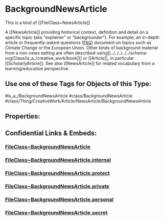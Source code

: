 ﻿---
limit: 9
mapWithTag: true
excludes: 
icon: link-2
version: "2.0"
tagNames:
  - class/BackgroundNewsArticle
  - class/Thing/CreativeWork/Article/NewsArticle/BackgroundNewsArticle
  - is_a_/BackgroundNewsArticle
  - schema-org/BackgroundNewsArticle
tags:
  - class/FileClass
  - class/BackgroundNewsArticle
  - is_a_/BackgroundNewsArticle
  - class/Thing/CreativeWork/Article/NewsArticle/BackgroundNewsArticle
extends: FileClass~Thing/FileClass~CreativeWork/FileClass~Article/FileClass~NewsArticle
fields: []
---

# BackgroundNewsArticle
This is a kind of [[FileClass~NewsArticle]]

A [[NewsArticle]] providing historical context, definition and detail on a specific topic (aka "explainer" or "backgrounder"). For example, an in-depth article or frequently-asked-questions ([FAQ](https://en.wikipedia.org/wiki/FAQ)) document on topics such as Climate Change or the European Union. Other kinds of background material from a non-news setting are often described using[[../../../../../schema-org/Class/is_a_/creative_work/book]]] or [[Article]], in particular [[ScholarlyArticle]]. See also [[NewsArticle]] for related vocabulary from a learning/education perspective.


## Use one of these Tags for Objects of this Type:

#is_a_/BackgroundNewsArticle
#class/BackgroundNewsArticle
#class/Thing/CreativeWork/Article/NewsArticle/BackgroundNewsArticle

## Properties:



## Confidential Links & Embeds: 

### [FileClass~BackgroundNewsArticle](/_public/fileClass/FileClass~Thing/FileClass~CreativeWork/FileClass~Article/FileClass~NewsArticle/FileClass~BackgroundNewsArticle.md) 

### [FileClass~BackgroundNewsArticle.internal](/_internal/fileClass/FileClass~Thing/FileClass~CreativeWork/FileClass~Article/FileClass~NewsArticle/FileClass~BackgroundNewsArticle.internal.md) 

### [FileClass~BackgroundNewsArticle.protect](/_protect/fileClass/FileClass~Thing/FileClass~CreativeWork/FileClass~Article/FileClass~NewsArticle/FileClass~BackgroundNewsArticle.protect.md) 

### [FileClass~BackgroundNewsArticle.private](/_private/fileClass/FileClass~Thing/FileClass~CreativeWork/FileClass~Article/FileClass~NewsArticle/FileClass~BackgroundNewsArticle.private.md) 

### [FileClass~BackgroundNewsArticle.personal](/_personal/fileClass/FileClass~Thing/FileClass~CreativeWork/FileClass~Article/FileClass~NewsArticle/FileClass~BackgroundNewsArticle.personal.md) 

### [FileClass~BackgroundNewsArticle.secret](/_secret/fileClass/FileClass~Thing/FileClass~CreativeWork/FileClass~Article/FileClass~NewsArticle/FileClass~BackgroundNewsArticle.secret.md) 
